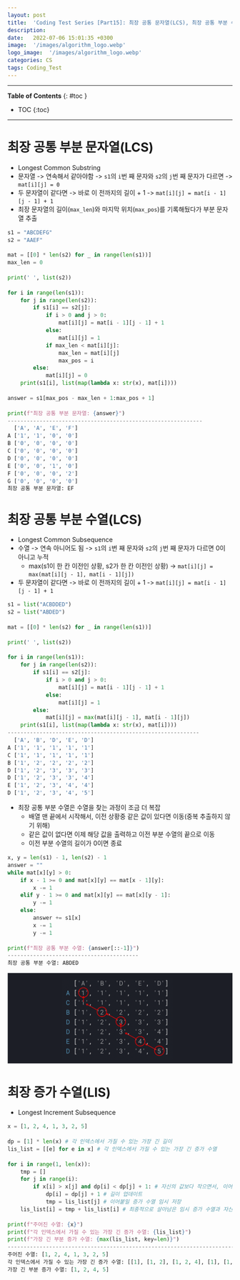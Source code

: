 ```yaml
---
layout: post
title:  'Coding Test Series [Part15]: 최장 공통 문자열(LCS), 최장 공통 부분 수열(LCS), 최장 증가 수열(LIS)'
description: 
date:   2022-07-06 15:01:35 +0300
image:  '/images/algorithm_logo.webp'
logo_image:  '/images/algorithm_logo.webp'
categories: CS
tags: Coding_Test
---
```

---

**Table of Contents**
{: #toc }
*  TOC
{:toc}

---

# 최장 공통 부분 문자열(LCS)

- Longest Common Substring
- 문자열 -> 연속해서 같아야함 -> `s1`의 `i`번 째 문자와 `s2`의 `j`번 째 문자가 다르면 -> `mat[i][j] = 0`
- 두 문자열이 같다면 -> 바로 이 전까지의 길이 + 1 -> `mat[i][j] = mat[i - 1][j - 1] + 1`
- 최장 문자열의 길이(`max_len`)와 마지막 위치(`max_pos`)를 기록해뒀다가 부분 문자열 추출

```python
s1 = "ABCDEFG"
s2 = "AAEF"

mat = [[0] * len(s2) for _ in range(len(s1))]
max_len = 0

print(' ', list(s2))

for i in range(len(s1)):
    for j in range(len(s2)):
        if s1[i] == s2[j]:
            if i > 0 and j > 0:
                mat[i][j] = mat[i - 1][j - 1] + 1 
            else:
                mat[i][j] = 1
            if max_len < mat[i][j]:
                max_len = mat[i][j]
                max_pos = i
        else:
            mat[i][j] = 0
    print(s1[i], list(map(lambda x: str(x), mat[i])))

answer = s1[max_pos - max_len + 1:max_pos + 1]

print(f"최장 공통 부분 문자열: {answer}")
-------------------------------------------------------------
  ['A', 'A', 'E', 'F']
A ['1', '1', '0', '0']
B ['0', '0', '0', '0']
C ['0', '0', '0', '0']
D ['0', '0', '0', '0']
E ['0', '0', '1', '0']
F ['0', '0', '0', '2']
G ['0', '0', '0', '0']
최장 공통 부분 문자열: EF
```

# 최장 공통 부분 수열(LCS)

- Longest Common Subsequence
- 수열 -> 연속 아니어도 됨 -> `s1`의 `i`번 째 문자와 `s2`의 `j`번 째 문자가 다르면 0이 아니고 누적
  - max(s1이 한 칸 이전인 상황, s2가 한 칸 이전인 상황) -> `mat[i][j] = max(mat[i][j - 1], mat[i - 1][j])`
- 두 문자열이 같다면 -> 바로 이 전까지의 길이 + 1 -> `mat[i][j] = mat[i - 1][j - 1] + 1`

```python
s1 = list("ACBDDED")
s2 = list("ABDED")

mat = [[0] * len(s2) for _ in range(len(s1))]

print(' ', list(s2))

for i in range(len(s1)):
    for j in range(len(s2)):
        if s1[i] == s2[j]:
            if i > 0 and j > 0:
                mat[i][j] = mat[i - 1][j - 1] + 1
            else:
                mat[i][j] = 1
        else:
            mat[i][j] = max(mat[i][j - 1], mat[i - 1][j])
    print(s1[i], list(map(lambda x: str(x), mat[i])))
------------------------------------------------------------
  ['A', 'B', 'D', 'E', 'D']
A ['1', '1', '1', '1', '1']
C ['1', '1', '1', '1', '1']
B ['1', '2', '2', '2', '2']
D ['1', '2', '3', '3', '3']
D ['1', '2', '3', '3', '4']
E ['1', '2', '3', '4', '4']
D ['1', '2', '3', '4', '5']

```

- 최장 공통 부분 수열은 수열을 찾는 과정이 조금 더 복잡
  - 배열 맨 끝에서 시작해서, 이전 상황중 같은 값이 있다면 이동(중복 추출하지 않기 위해)
  - 같은 값이 없다면 이제 해당 값을 출력하고 이전 부분 수열의 끝으로 이동
  - 이전 부분 수열의 길이가 0이면 종료

```python
x, y = len(s1) - 1, len(s2) - 1
answer = ""
while mat[x][y] > 0:
    if x - 1 >= 0 and mat[x][y] == mat[x - 1][y]:
        x -= 1
    elif y - 1 >= 0 and mat[x][y] == mat[x][y - 1]:
        y -= 1
    else:
        answer += s1[x]
        x -= 1
        y -= 1

print(f"최장 공통 부분 수열: {answer[::-1]}")
-----------------------------------------
최장 공통 부분 수열: ABDED
```

![](/images/lcs_1.png)

# 최장 증가 수열(LIS)

- Longest Increment Subsequence

```python
x = [1, 2, 4, 1, 3, 2, 5]

dp = [1] * len(x) # 각 인덱스에서 가질 수 있는 가장 긴 길이
lis_list = [[e] for e in x] # 각 인덱스에서 가질 수 있는 가장 긴 증가 수열

for i in range(1, len(x)):
    tmp = []
    for j in range(i):
        if x[i] > x[j] and dp[i] < dp[j] + 1: # 자신의 값보다 작으면서, 이어 붙였을 때 기존보다 더 길어질 경우
            dp[i] = dp[j] + 1 # 길이 업데이트
            tmp = lis_list[j] # 이어붙일 증가 수열 임시 저장
    lis_list[i] = tmp + lis_list[i] # 최종적으로 살아남은 임시 증가 수열과 자신의 원소 붙인다

print(f"주어진 수열: {x}")
print(f"각 인덱스에서 가질 수 있는 가장 긴 증가 수열: {lis_list}")
print(f"가장 긴 부분 증가 수열: {max(lis_list, key=len)}")
--------------------------------------------------------------------------------------------------
주어진 수열: [1, 2, 4, 1, 3, 2, 5]
각 인덱스에서 가질 수 있는 가장 긴 증가 수열: [[1], [1, 2], [1, 2, 4], [1], [1, 2, 3], [1, 2], [1, 2, 4, 5]]
가장 긴 부분 증가 수열: [1, 2, 4, 5]
```